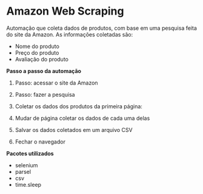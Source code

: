 # Amazon Web Scraping

Automação que coleta dados de produtos, com base em uma pesquisa feita do site da Amazon. As informações coletadas são:
- Nome do produto
- Preço do produto
- Avaliação do produto

**Passo a passo da automação**
1) Passo: acessar o site da Amazon

2) Passo: fazer a pesquisa

3) Coletar os dados dos produtos da primeira página:

4) Mudar de página coletar os dados de cada uma delas

5) Salvar os dados coletados em um arquivo CSV

6) Fechar o navegador

**Pacotes utilizados**
- selenium
- parsel
- csv
- time.sleep
